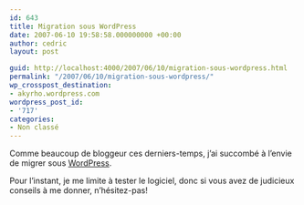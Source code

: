 ```yaml
---
id: 643
title: Migration sous WordPress
date: 2007-06-10 19:58:58.000000000 +00:00
author: cedric
layout: post

guid: http://localhost:4000/2007/06/10/migration-sous-wordpress.html
permalink: "/2007/06/10/migration-sous-wordpress/"
wp_crosspost_destination:
- akyrho.wordpress.com
wordpress_post_id:
- '717'
categories:
- Non classé
---
```

Comme beaucoup de bloggeur ces derniers-temps, j’ai succombé à l’envie de migrer sous [WordPress](http://www.wordpress-fr.net/).

Pour l’instant, je me limite à tester le logiciel, donc si vous avez de judicieux conseils à me donner, n’hésitez-pas!